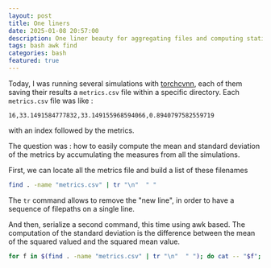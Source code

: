 ```yaml
---
layout: post
title: One liners
date: 2025-01-08 20:57:00
description: One liner beauty for aggregating files and computing statistics
tags: bash awk find
categories: bash
featured: true
---
```


Today, I was running several simulations with [torchcvnn](https://github.com/torchcvnn/examples/tree/main/nir_cinejense), each of them saving their results a `metrics.csv` file within a specific directory.
Each `metrics.csv` file was like :

```
16,33.1491584777832,33.149155968594066,0.8940797582559719
```

with an index followed by the metrics.

The question was : how to easily compute the mean and standard deviation of the
metrics by accumulating the measures from all the simulations.

First, we can locate all the metrics file and build a list of these filenames

```bash
find . -name "metrics.csv" | tr "\n"  " "
```

The `tr` command allows to remove the "new line", in order to have a sequence of
filepaths on a single line.

And then, serialize a second command, this time using awk based. The computation
of the standard deviation is the difference between the mean of the squared
valued and the squared mean value.

```bash
for f in $(find . -name "metrics.csv" | tr "\n"  " "); do cat -- "$f"; printf "\n"; done | awk -F ',' '{s+=$3; ss+=$3^2} END{print m=s/NR, sqrt(ss/NR-m^2)}'
```
